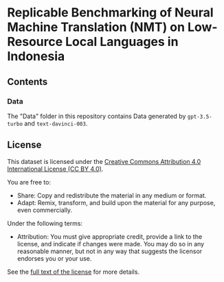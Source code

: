 # Replicable Benchmarking of Neural Machine Translation (NMT) on Low-Resource Local Languages in Indonesia

## Contents

### Data

The "Data" folder in this repository contains Data generated by `gpt-3.5-turbo` and `text-davinci-003`.

## License

This dataset is licensed under the [Creative Commons Attribution 4.0 International License (CC BY 4.0)](https://creativecommons.org/licenses/by/4.0/).

You are free to:
- Share: Copy and redistribute the material in any medium or format.
- Adapt: Remix, transform, and build upon the material for any purpose, even commercially.

Under the following terms:
- Attribution: You must give appropriate credit, provide a link to the license, and indicate if changes were made. You may do so in any reasonable manner, but not in any way that suggests the licensor endorses you or your use.

See the [full text of the license](https://creativecommons.org/licenses/by/4.0/) for more details.
